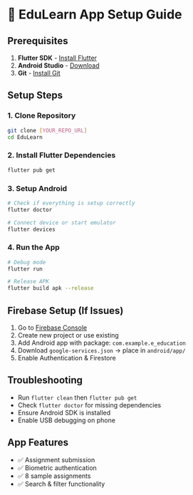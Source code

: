 # 🚀 EduLearn App Setup Guide

## Prerequisites
1. **Flutter SDK** - [Install Flutter](https://flutter.dev/docs/get-started/install)
2. **Android Studio** - [Download](https://developer.android.com/studio)
3. **Git** - [Install Git](https://git-scm.com/)

## Setup Steps

### 1. Clone Repository
```bash
git clone [YOUR_REPO_URL]
cd EduLearn
```

### 2. Install Flutter Dependencies
```bash
flutter pub get
```

### 3. Setup Android
```bash
# Check if everything is setup correctly
flutter doctor

# Connect device or start emulator
flutter devices
```

### 4. Run the App
```bash
# Debug mode
flutter run

# Release APK
flutter build apk --release
```

## Firebase Setup (If Issues)
1. Go to [Firebase Console](https://console.firebase.google.com/)
2. Create new project or use existing
3. Add Android app with package: `com.example.e_education`
4. Download `google-services.json` → place in `android/app/`
5. Enable Authentication & Firestore

## Troubleshooting
- Run `flutter clean` then `flutter pub get`
- Check `flutter doctor` for missing dependencies
- Ensure Android SDK is installed
- Enable USB debugging on phone

## App Features
- ✅ Assignment submission
- ✅ Biometric authentication
- ✅ 8 sample assignments
- ✅ Search & filter functionality